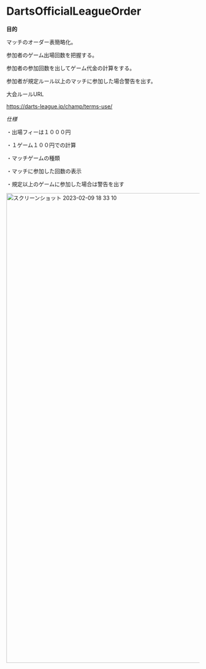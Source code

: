 # DartsOfficialLeagueOrder

**目的**

マッチのオーダー表簡略化。

参加者のゲーム出場回数を把握する。

参加者の参加回数を出してゲーム代金の計算をする。

参加者が規定ルール以上のマッチに参加した場合警告を出す。

大会ルールURL

https://darts-league.jp/champ/terms-use/

*仕様*

・出場フィーは１０００円

・１ゲーム１００円での計算

・マッチゲームの種類

・マッチに参加した回数の表示

・規定以上のゲームに参加した場合は警告を出す

<img width="1227" alt="スクリーンショット 2023-02-09 18 33 10" src="https://user-images.githubusercontent.com/107293947/217779575-f10f8eda-a888-4608-9c25-c0f4b166fc6d.png">
